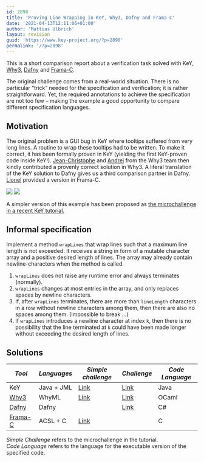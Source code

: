 ```yaml
---
id: 2898
title: 'Proving Line Wrapping in KeY, Why3, Dafny and Frama-C'
date: '2021-04-13T12:11:06+01:00'
author: 'Mattias Ulbrich'
layout: revision
guid: 'https://www.key-project.org/?p=2898'
permalink: '/?p=2898'
---
```


This is a short comparison report about a verification task solved with KeY, [Why3](https://why3.lri.fr), [Dafny](https://github.com/dafny-lang/dafny) and [Frama-C](https://frama-c.com/).

The original challenge comes from a real-world situation. There is no particular “trick” needed for the specification and verification; it is rather straightforward. Yet, the required annotations to achieve the specification are not too few – making the example a good opportunity to compare different specification languages.

## Motivation

The original problem is a GUI bug in KeY where tooltips suffered from very long lines. A routine to wrap these tooltips had to be written. To make it correct, it has been formally proven in KeY (yielding the first KeY-proven code inside KeY!). [Jean-Christophe](https://www.lri.fr/~filliatr/) and [Andrei](http://tertium.org/) from the Why3 team then kindly contributed a provenly correct solution in Why3. A literal translation of the KeY solution to Dafny gives us a third comparison partner in Dafny. [Lionel](https://formal.iti.kit.edu/~blatter) provided a version in Frama-C.

[![](https://www.key-project.org/wp-content/uploads/2021/03/tooltip1-300x191.png)](https://www.key-project.org/wp-content/uploads/2021/03/tooltip1.png) [![](https://www.key-project.org/wp-content/uploads/2021/03/tooltip2-300x203.png)](https://www.key-project.org/wp-content/uploads/2021/03/tooltip2.png)

A simpler version of this example has been proposed as [the microchallenge in a recent KeY tutorial.](https://www.key-project.org/2021/03/26/key-tutorial-at-verifythis-2021/)

## Informal specification

Implement a method `wrapLines` that wrap lines such that a maximum line length is not exceeded. It receives a string in form of a mutable character array and a positive desired length of lines. The array may already contain newline-characters when the method is called.

1. `wrapLines` does not raise any runtime error and always terminates (normally).
2. `wrapLines` changes at most entries in the array, and only replaces spaces by newline characters.
3. If, after `wrapLines` terminates, there are more than `lineLength` characters in a row without newline characters among them, then there are also no spaces among them. (Impossible to break ...)
4. If `wrapLines` introduces a newline character at index `k`, then there is no possibility that the line terminated at `k` could have been made longer without exceeding the desired length of lines.

## Solutions

| *Tool* | *Languages* | *Simple challenge* | *Challenge* | *Code Language* |
|---|---|---|---|---|
| KeY | Java + JML | [Link](https://www.key-project.org/wp-content/uploads/2021/03/WrapUtilsSolution.java) | [Link](https://www.key-project.org/wp-content/uploads/2021/04/WrapUtils.java) | Java |
| [Why3](http://why3.lri.fr) | WhyML | [Link](https://gitlab.inria.fr/why3/why3/-/blob/master/examples/wrap_lines.mlw#L40) | [Link](https://gitlab.inria.fr/why3/why3/-/blob/master/examples/wrap_lines.mlw#L74) | OCaml |
| [Dafny](https://github.com/dafny-lang/dafny) | Dafny |  | [Link](https://formal.iti.kit.edu/~ulbrich/pub/wrap.dfy) | C# |
| [Frama-C](https://frama-c.com/) | ACSL + C | [Link](https://github.com/lyonel2017/VerifyThis-2017/blob/master/2021/microchallenge/WrapLine.c#L42) |  | C |

*Simple Challenge* refers to the microchallenge in the tutorial.  
*Code Language* refers to the language for the executable version of the specified code.
